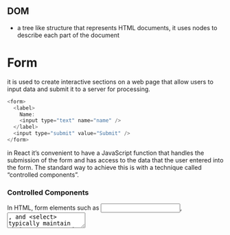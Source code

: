## DOM

- a tree like structure that represents HTML documents, it uses nodes to describe each part of the document

# Form

it is used to create interactive sections on a web page that allow users to input data and submit it to a server for processing.

```js
<form>
  <label>
    Name:
    <input type="text" name="name" />
  </label>
  <input type="submit" value="Submit" />
</form>
```

in React it’s convenient to have a JavaScript function that handles the submission of the form and has access to the data that the user entered into the form. The standard way to achieve this is with a technique called “controlled components”.

### Controlled Components

In HTML, form elements such as <input>, <textarea>, and <select> typically maintain their own state and update it based on user input. In React, mutable state is typically kept in the state property of components, and only updated with setState().
it offers a declarative application programming interface (API) which gives the full access to control the component.
Here, the form data is controlled by component's state
we control the input via state values.
we use controlled components in React in order to have more control over the forms in an application you are creating.
A combination of local state and the value prop is needed to create a controlled component.

Every time you type a new character, the handleChange function is executed. It receives the new value of the input,

#### Advantages

- Instant validation per field

- Disabling the submit button unless all fields have valid data

- Enforcing a specific input format, like phone or credit card number
- Enforcing a specific input format
- Several inputs for one piece of data
- Dynamic inputs

```js
const ControlledForm = () => {
  const [value, setValue] = useState("");
  const handleChange = (e) => {
    const newVal = e.target.value;
    setValue(newVal);
    console.log(newVal);
  };
  return (
    <form>
      <label>Click</label>
      <input value={value} onChange={handleChange} type="text" />
      <h3>{value}</h3>
    </form>
  );
};
export default ControlledForm;
```

## unControlled Components

uncontrolled inputs are like standard html forms.
Uncontrolled components are the simplest way to implement form inputs.
DOM handles form data unlike controlled one which component's state handle the data.

```js
const Form = () => {
  const inputRef = useRef(null);
  const handleSubmit = () => {
    const inputValue = inputRef.current.value;
    // Do something with the value
  };
  return (
    <form onSubmit={handleSubmit}>
      <input ref={inputRef} type="text" />
    </form>
  );
};
```

#### value

- a special property that determines the content of the element
- to use a controlled component, we use the combination of local state and value prop.
- ### onChange callback
  - to get the value using event object which represents the action that just toke place.
  - (event.target.value) to get access to the value for every key stroke.
- ### onSubmit
  - use this property inside form element to do something while submitting the form

## Component

- it is a function that returns JSX, JSX is a syntax extension of JavaScript

#### Plain HTML Form

```js
const Form = () => {
  return (
    <form>
      <fieldset>
        <div className="field">
          <label>Name: </label>
          <input type="text" placeholder="Name" name="name"></input>
        </div>
        <button type="submit">Submit</button>
      </fieldset>
    </form>
  );
};
```

#### Steps to convert a plain HTML form to controlled one

<ol>
<li>add  local state variables inside the component.</li>
<li>HookUp the state values to the input via two props <strong>value</strong>: to turn our input into a controlled one. 
<strong>onChange</strong>: to receive the changes and update the state of the input. </li>
<li>add the <strong>onSubmit</strong> to form tag to control the form submission</li>
<li></li>
<li></li>
</ol>

```js
import { useState } from "react";
const Form = () => {
  const [text, setText] = useState("");
  const handleSubmit = (e) => {
    e.preventDefault();
    setText("");
    console.log("Form Submitted.");
  };
  return (
    <form onSubmit={handleSubmit}>
      <fieldset>
        <div className="field">
          <label>Name: </label>
          <input
            value={text}
            onChange={(e) => setText(e.target.value)}
            type="text"
            placeholder="Name"
            name="name"
          ></input>
        </div>
        <button disabled={!text} type="submit">
          Submit
        </button>
      </fieldset>
    </form>
  );
};
export default Form;
```

#### Cool Feature

<code><button disabled={!text} type="submit"></code>
if the input text is empty we cannot submit the form.
or in another words, no text, no button to submit.

## Key

- keys are identifiers that help React determine which elements have added,removed or changed.
- we use keys to identify and distinguish between elements
- Keys instruct React about whether a specific element’s internal state should be preserved or not.
- Keys instruct React how to treat a specific element when an update occurs.
- at last,it is all about dom manipulation, if we do not use keys, our app will be confused and does extra work to manipulate the dom.
- keys should be unique.
- Locally generated data: If your data is generated and persisted locally (e.g. notes in a note-taking app), use an incrementing counter, crypto.randomUUID() or a package like uuid when creating items.
  https://react.dev/learn/rendering-lists#where-to-get-your-key

## Map

The map() method of Array instances creates a new array populated with the results of calling a provided function on every element in the calling array.

- we can manipulate list objects using map method, it will take an array as input and will apply some transformation on each element.
- the return list will be the same length as original array.
